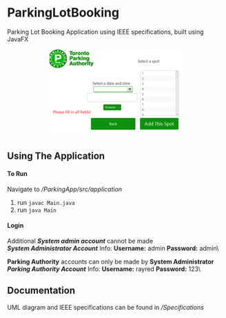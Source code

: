 # ParkingLotBooking
Parking Lot Booking Application using IEEE specifications, built using JavaFX
<div align="center">
<img src="./ParkingApp/src//resources/login.png" alt="Login Page"/>
</div>

## Using The Application

#### To Run
Navigate to */ParkingApp/src/application* 
1. run ```javac Main.java```
2. run ```java Main```

#### Login
Additional ***System admin account*** cannot be made\
***System Administrator Account*** Info: **Username:** admin **Password:** admin\

**Parking Authority** accounts can only be made by **System Administrator**\
***Parking Authority Account*** Info: **Username:** rayred **Password:** 123\





## Documentation
UML diagram and IEEE specifications can be found in */Specifications*



